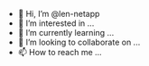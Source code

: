 - 👋 Hi, I’m @len-netapp
- 👀 I’m interested in ...
- 🌱 I’m currently learning ...
- 💞️ I’m looking to collaborate on ...
- 📫 How to reach me ...

<!---
len-netapp/len-netapp is a ✨ special ✨ repository because its `README.md` (this file) appears on your GitHub profile.
You can click the Preview link to take a look at your changes.
--->
